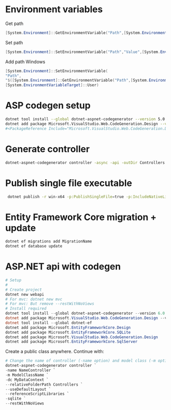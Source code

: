 # Environment variables
Get path
```ps1
[System.Environment]::GetEnvironmentVariable("Path",[System.EnvironmentVariableTarget]::User)
```

Set path
```ps1
[System.Environment]::SetEnvironmentVariable("Path","Value",[System.EnvironmentVariableTarget]::User])
```

Add path Windows
```ps1
[System.Environment]::SetEnvironmentVariable(
"Path",
"$([System.Environment]::GetEnvironmentVariable("Path",[System.EnvironmentVariableTarget]::User));NewValue",
[System.EnvironmentVariableTarget]::User)
```

# ASP codegen setup

```sh
dotnet tool install --global dotnet-aspnet-codegenerator --version 5.0.2
dotnet add package Microsoft.VisualStudio.Web.CodeGeneration.Design --version 5.0.2
#<PackageReference Include="Microsoft.VisualStudio.Web.CodeGeneration.Design" Version="5.0.2" />
```
# Generate controller

```sh
dotnet-aspnet-codegenerator controller -async -api -outDir Controllers -name MyController
```

# Publish single file executable
```sh
 dotnet publish -r win-x64 -p:PublishSingleFile=true -p:IncludeNativeLibrariesForSelfExtract=true --self-contained true
```

# Entity Framework Core migration + update

```sh
dotnet ef migrations add MigrationName
dotnet ef database update
```


# ASP.NET api with codegen
```ps1
# Setup
#
# Create project
dotnet new webapi
# For mvc: dotnet new mvc
# For mvc: But remove --restWithNoViews
# Install required
dotnet tool install --global dotnet-aspnet-codegenerator --version 6.0.2
dotnet add package Microsoft.VisualStudio.Web.CodeGeneration.Design --version 6.0.2
dotnet tool install --global dotnet-ef
dotnet add package Microsoft.EntityFrameworkCore.Design
dotnet add package Microsoft.EntityFrameworkCore.SQLite
dotnet add package Microsoft.VisualStudio.Web.CodeGeneration.Design
dotnet add package Microsoft.EntityFrameworkCore.SqlServer
```

Create a public class anywhere. Continue with:
```ps1
# Change the name of controller (-name option) and model class (-m option)
dotnet-aspnet-codegenerator controller `
-name NameController `
-m ModelClassName `
-dc MyDataContext `
--relativeFolderPath Controllers `
--useDefaultLayout `
--referenceScriptLibraries `
-sqlite `
--restWithNoViews
```
